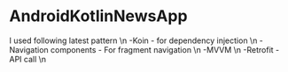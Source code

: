 # AndroidKotlinNewsApp

I used following latest pattern \n
-Koin - for dependency injection \n
-Navigation components - For fragment navigation \n
-MVVM \n
-Retrofit - API call \n
